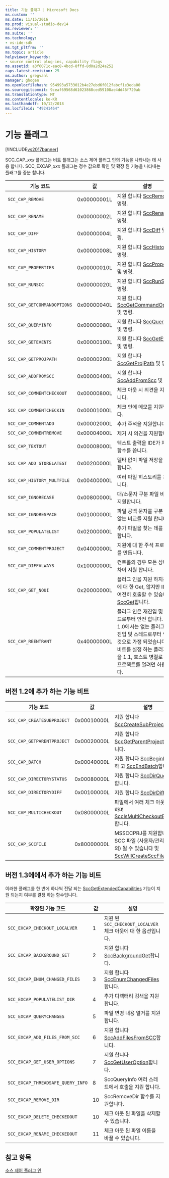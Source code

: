 ```yaml
---
title: 기능 플래그 | Microsoft Docs
ms.custom: ''
ms.date: 11/15/2016
ms.prod: visual-studio-dev14
ms.reviewer: ''
ms.suite: ''
ms.technology:
- vs-ide-sdk
ms.tgt_pltfrm: ''
ms.topic: article
helpviewer_keywords:
- source control plug-ins, capability flags
ms.assetid: a3f6071c-eac8-4bcd-8ffd-8d0a2d24a252
caps.latest.revision: 25
ms.author: gregvanl
manager: ghogen
ms.openlocfilehash: 954993a5733012b4e27ebd6f012fabcf1e3eda00
ms.sourcegitcommit: 9ceaf69568d61023868ced59108ae4dd46f720ab
ms.translationtype: MT
ms.contentlocale: ko-KR
ms.lasthandoff: 10/12/2018
ms.locfileid: "49241464"
---
```

# <a name="capability-flags"></a>기능 플래그
[!INCLUDE[vs2017banner](../includes/vs2017banner.md)]

SCC_CAP_*xxx* 플래그는 비트 플래그는 소스 제어 플러그 인의 기능을 나타내는 데 사용 합니다. SCC_EXCAP_*xxx* 플래그는 정수 값으로 확인 및 확장 된 기능을 나타내는 플래그를 증분 합니다.  
  
|기능 코드|값|설명|  
|---------------------|-----------|-----------------|  
|`SCC_CAP_REMOVE`|0x00000001L|지원 합니다 [SccRemove](../extensibility/sccremove-function.md) 및 명령.|  
|`SCC_CAP_RENAME`|0x00000002L|지원 합니다 [SccRename](../extensibility/sccrename-function.md) 및 명령.|  
|`SCC_CAP_DIFF`|0x00000004L|지원 합니다 [SccDiff](../extensibility/sccdiff-function.md) 및 명령.|  
|`SCC_CAP_HISTORY`|0x00000008L|지원 합니다 [SccHistory](../extensibility/scchistory-function.md) 및 명령.|  
|`SCC_CAP_PROPERTIES`|0x00000010L|지원 합니다 [SccProperties](../extensibility/sccproperties-function.md) 및 명령.|  
|`SCC_CAP_RUNSCC`|0x00000020L|지원 합니다 [SccRunScc](../extensibility/sccrunscc-function.md) 및 명령.|  
|`SCC_CAP_GETCOMMANDOPTIONS`|0x00000040L|지원 합니다 [SccGetCommandOptions](../extensibility/sccgetcommandoptions-function.md) 및 명령.|  
|`SCC_CAP_QUERYINFO`|0x00000080L|지원 합니다 [SccQueryInfo](../extensibility/sccqueryinfo-function.md) 및 명령.|  
|`SCC_CAP_GETEVENTS`|0x00000100L|지원 합니다 [SccGetEvents](../extensibility/sccgetevents-function.md) 및 명령.|  
|`SCC_CAP_GETPROJPATH`|0x00000200L|지원 합니다 [SccGetProjPath](../extensibility/sccgetprojpath-function.md) 및 명령.|  
|`SCC_CAP_ADDFROMSCC`|0x00000400L|지원 합니다 [SccAddFromScc](../extensibility/sccaddfromscc-function.md) 및 명령.|  
|`SCC_CAP_COMMENTCHECKOUT`|0x00000800L|체크 아웃 시 의견을 지원합니다.|  
|`SCC_CAP_COMMENTCHECKIN`|0x00001000L|체크 인에 메모를 지원합니다.|  
|`SCC_CAP_COMMENTADD`|0x00002000L|추가 주석을 지원합니다.|  
|`SCC_CAP_COMMENTREMOVE`|0x00004000L|제거 시 의견을 지원합니다.|  
|`SCC_CAP_TEXTOUT`|0x00008000L|텍스트 출력을 IDE가 제공한 함수를 씁니다.|  
|`SCC_CAP_ADD_STORELATEST`|0x00200000L|델타 없이 파일 저장을 지원 합니다.|  
|`SCC_CAP_HISTORY_MULTFILE`|0x00400000L|여러 파일 히스토리를 지원합니다.|  
|`SCC_CAP_IGNORECASE`|0x00800000L|대/소문자 구분 파일 비교를 지원합니다.|  
|`SCC_CAP_IGNORESPACE`|0x01000000L|파일 공백 문자를 구분 하지 않는 비교를 지원 합니다.|  
|`SCC_CAP_POPULATELIST`|0x02000000L|추가 파일을 찾는 데를 지원 합니다.|  
|`SCC_CAP_COMMENTPROJECT`|0x04000000L|지원에 대 한 주석 프로젝트를 만듭니다.|  
|`SCC_CAP_DIFFALWAYS`|0x10000000L|컨트롤의 경우 모든 상태의 차이 지원 합니다.|  
|`SCC_CAP_GET_NOUI`|0x20000000L|플러그 인을 지원 하지는 UI에 대 한 Get, 않지만 IDE를 여전히 호출할 수 있습니다 [SccGet](../extensibility/sccget-function.md)합니다.|  
|`SCC_CAP_REENTRANT`|0x40000000L|플러그 인은 재진입 및 스레드로부터 안전 합니다. 버전 1.0에서는 없는 플러그 인 재진입 및 스레드로부터 안전한 것으로 가정 되었습니다. 이 비트를 설정 하는 플러그 인을 1.1, 호스트 병렬로 여러 프로젝트를 열려면 허용 됩니다.|  
  
## <a name="capability-bits-added-in-version-12"></a>버전 1.2에 추가 하는 기능 비트  
  
|기능 코드|값|설명|  
|---------------------|-----------|-----------------|  
|`SCC_CAP_CREATESUBPROJECT`|0x00010000L|지원 합니다 [SccCreateSubProject](../extensibility/scccreatesubproject-function.md)합니다.|  
|`SCC_CAP_GETPARENTPROJECT`|0x00020000L|지원 합니다 [SccGetParentProjectPath](../extensibility/sccgetparentprojectpath-function.md)합니다.|  
|`SCC_CAP_BATCH`|0x00040000L|지원 합니다 [SccBeginBatch](../extensibility/sccbeginbatch-function.md) 하 고 [SccEndBatch](../extensibility/sccendbatch-function.md)합니다.|  
|`SCC_CAP_DIRECTORYSTATUS`|0x00080000L|지원 합니다 [SccDirQueryInfo](../extensibility/sccdirqueryinfo-function.md)합니다.|  
|`SCC_CAP_DIRECTORYDIFF`|0x00100000L|지원 합니다 [SccDirDiff](../extensibility/sccdirdiff-function.md)합니다.|  
|`SCC_CAP_MULTICHECKOUT`|0x08000000L|파일에서 여러 체크 아웃을 지원 하며 [SccIsMultiCheckoutEnabled](../extensibility/sccismulticheckoutenabled-function.md)합니다.|  
|`SCC_CAP_SCCFILE`|0x80000000L|MSSCCPRJ를 지원합니다. SCC 파일 (사용자/관리자 재정의) 될 수 있습니다 및 [SccWillCreateSccFile](../extensibility/sccwillcreatesccfile-function.md)합니다.|  
  
## <a name="capability-bits-added-in-version-13"></a>버전 1.3에에서 추가 하는 기능 비트  
 이러한 플래그를 한 번에 하나씩 전달 되는 [SccGetExtendedCapabilities](../extensibility/sccgetextendedcapabilities-function.md) 기능이 지원 되는지 여부를 결정 하는 함수입니다.  
  
|확장된 기능 코드|값|설명|  
|------------------------------|-----------|-----------------|  
|`SCC_EXCAP_CHECKOUT_LOCALVER`|1|지원 된 `SCC_CHECKOUT_LOCALVER` 체크 아웃에 대 한 옵션입니다.|  
|`SCC_EXCAP_BACKGROUND_GET`|2|지원 합니다 [SccBackgroundGet](../extensibility/sccbackgroundget-function.md)합니다.|  
|`SCC_EXCAP_ENUM_CHANGED_FILES`|3|지원 합니다 [SccEnumChangedFiles](../extensibility/sccenumchangedfiles-function.md)합니다.|  
|`SCC_EXCAP_POPULATELIST_DIR`|4|추가 디렉터리 검색을 지원 합니다.|  
|`SCC_EXCAP_QUERYCHANGES`|5|파일 변경 내용 열거를 지원 합니다.|  
|`SCC_EXCAP_ADD_FILES_FROM_SCC`|6|지원 합니다 [SccAddFilesFromSCC](../extensibility/sccaddfilesfromscc-function.md)합니다.|  
|`SCC_EXCAP_GET_USER_OPTIONS`|7|지원 합니다 [SccGetUserOption](../extensibility/sccgetuseroption-function.md)합니다.|  
|`SCC_EXCAP_THREADSAFE_QUERY_INFO`|8|SccQueryInfo 여러 스레드에서 호출을 지원 합니다.|  
|`SCC_EXCAP_REMOVE_DIR`|10|SccRemoveDir 함수를 지원합니다.|  
|`SCC_EXCAP_DELETE_CHECKEDOUT`|10|체크 아웃 된 파일을 삭제할 수 있습니다.|  
|`SCC_EXCAP_RENAME_CHECKEDOUT`|11|체크 아웃 된 파일 이름을 바꿀 수 있습니다.|  
  
## <a name="see-also"></a>참고 항목  
 [소스 제어 플러그 인](../extensibility/source-control-plug-ins.md)

